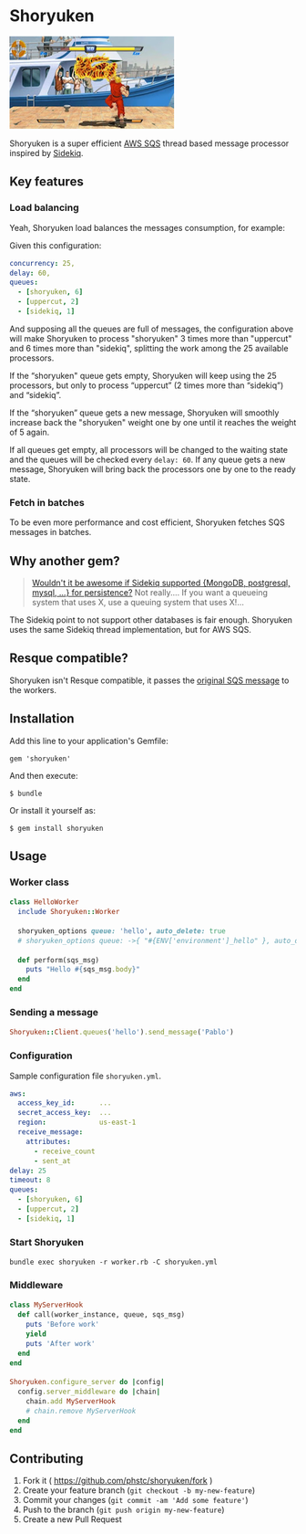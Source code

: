 # Shoryuken

![](shoryuken.jpg)

Shoryuken is a super efficient [AWS SQS](https://aws.amazon.com/sqs/) thread based message processor inspired by [Sidekiq](https://github.com/mperham/sidekiq).

## Key features

### Load balancing

Yeah, Shoryuken load balances the messages consumption, for example:

Given this configuration:

```yaml
concurrency: 25,
delay: 60,
queues:
  - [shoryuken, 6]
  - [uppercut, 2]
  - [sidekiq, 1]
```

And supposing all the queues are full of messages, the configuration above will make Shoryuken to process "shoryuken" 3 times more than "uppercut" and 6 times more than "sidekiq",
splitting the work among the 25 available processors.

If the “shoryuken" queue gets empty, Shoryuken will keep using the 25 processors, but only to process “uppercut” (2 times more than “sidekiq”) and “sidekiq”.

If the “shoryuken” queue gets a new message, Shoryuken will smoothly increase back the "shoryuken" weight one by one until it reaches the weight of 5 again.

If all queues get empty, all processors will be changed to the waiting state and the queues will be checked every `delay: 60`. If any queue gets a new message, Shoryuken will bring back the processors one by one to the ready state.

### Fetch in batches

To be even more performance and cost efficient, Shoryuken fetches SQS messages in batches.

## Why another gem?

> [Wouldn't it be awesome if Sidekiq supported {MongoDB, postgresql, mysql, ...} for persistence?](https://github.com/mperham/sidekiq/wiki/FAQ#wouldnt-it-be-awesome-if-sidekiq-supported-mongodb-postgresql-mysql--for-persistence)
> Not really....
> If you want a queueing system that uses X, use a queuing system that uses X!...

The Sidekiq point to not support other databases is fair enough. Shoryuken uses the same Sidekiq thread implementation, but for AWS SQS.

## Resque compatible?

Shoryuken isn't Resque compatible, it passes the [original SQS message](http://docs.aws.amazon.com/AWSRubySDK/latest/AWS/SQS/ReceivedMessage.html) to the workers.

## Installation

Add this line to your application's Gemfile:

    gem 'shoryuken'

And then execute:

    $ bundle

Or install it yourself as:

    $ gem install shoryuken

## Usage

### Worker class

```ruby
class HelloWorker
  include Shoryuken::Worker

  shoryuken_options queue: 'hello', auto_delete: true
  # shoryuken_options queue: ->{ "#{ENV['environment']_hello" }, auto_delete: true

  def perform(sqs_msg)
    puts "Hello #{sqs_msg.body}"
  end
end
```

### Sending a message

```ruby
Shoryuken::Client.queues('hello').send_message('Pablo')
```

### Configuration

Sample configuration file `shoryuken.yml`.

```yaml
aws:
  access_key_id:      ...
  secret_access_key:  ...
  region:             us-east-1
  receive_message:
    attributes:
      - receive_count
      - sent_at
delay: 25
timeout: 8
queues:
  - [shoryuken, 6]
  - [uppercut, 2]
  - [sidekiq, 1]
```

### Start Shoryuken

```shell
bundle exec shoryuken -r worker.rb -C shoryuken.yml
```

### Middleware

```ruby
class MyServerHook
  def call(worker_instance, queue, sqs_msg)
    puts 'Before work'
    yield
    puts 'After work'
  end
end

Shoryuken.configure_server do |config|
  config.server_middleware do |chain|
    chain.add MyServerHook
    # chain.remove MyServerHook
  end
end
```

## Contributing

1. Fork it ( https://github.com/phstc/shoryuken/fork )
2. Create your feature branch (`git checkout -b my-new-feature`)
3. Commit your changes (`git commit -am 'Add some feature'`)
4. Push to the branch (`git push origin my-new-feature`)
5. Create a new Pull Request
